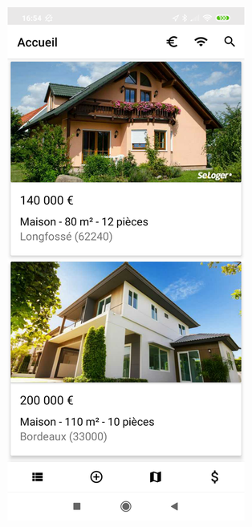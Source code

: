 ![alt text](https://github.com/LucasRich/RealEstateManager/blob/master/Project_image/Screenshot_2019-09-01-16-54-44-494_com.openclassrooms.realestatemanager.png)
